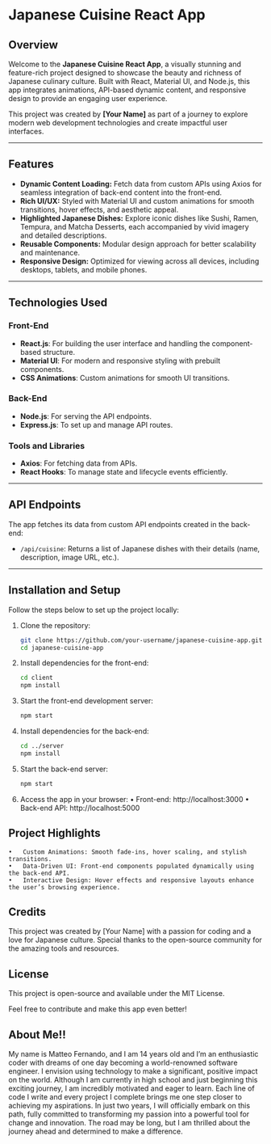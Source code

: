 # Japanese Cuisine React App

## Overview

Welcome to the **Japanese Cuisine React App**, a visually stunning and feature-rich project designed to showcase the beauty and richness of Japanese culinary culture. Built with React, Material UI, and Node.js, this app integrates animations, API-based dynamic content, and responsive design to provide an engaging user experience.

This project was created by **[Your Name]** as part of a journey to explore modern web development technologies and create impactful user interfaces.

---

## Features

- **Dynamic Content Loading:** Fetch data from custom APIs using Axios for seamless integration of back-end content into the front-end.
- **Rich UI/UX:** Styled with Material UI and custom animations for smooth transitions, hover effects, and aesthetic appeal.
- **Highlighted Japanese Dishes:** Explore iconic dishes like Sushi, Ramen, Tempura, and Matcha Desserts, each accompanied by vivid imagery and detailed descriptions.
- **Reusable Components:** Modular design approach for better scalability and maintenance.
- **Responsive Design:** Optimized for viewing across all devices, including desktops, tablets, and mobile phones.

---

## Technologies Used

### Front-End
- **React.js**: For building the user interface and handling the component-based structure.
- **Material UI**: For modern and responsive styling with prebuilt components.
- **CSS Animations**: Custom animations for smooth UI transitions.

### Back-End
- **Node.js**: For serving the API endpoints.
- **Express.js**: To set up and manage API routes.

### Tools and Libraries
- **Axios**: For fetching data from APIs.
- **React Hooks**: To manage state and lifecycle events efficiently.

---

## API Endpoints

The app fetches its data from custom API endpoints created in the back-end:
- `/api/cuisine`: Returns a list of Japanese dishes with their details (name, description, image URL, etc.).

---

## Installation and Setup

Follow the steps below to set up the project locally:

1. Clone the repository:
   ```bash
   git clone https://github.com/your-username/japanese-cuisine-app.git
   cd japanese-cuisine-app
2. Install dependencies for the front-end:
   ```bash
   cd client
   npm install
3. Start the front-end development server:
   ```bash
   npm start
4.	Install dependencies for the back-end:
     ```bash
    cd ../server
    npm install
5.	Start the back-end server:
    ```bash
    npm start
6.	Access the app in your browser:
	•	Front-end: http://localhost:3000
	•	Back-end API: http://localhost:5000

## Project Highlights
	•	Custom Animations: Smooth fade-ins, hover scaling, and stylish transitions.
	•	Data-Driven UI: Front-end components populated dynamically using the back-end API.
	•	Interactive Design: Hover effects and responsive layouts enhance the user’s browsing experience.

## Credits

This project was created by [Your Name] with a passion for coding and a love for Japanese culture. Special thanks to the open-source community for the amazing tools and resources.

## License

This project is open-source and available under the MIT License.

Feel free to contribute and make this app even better!

## About Me!!

My name is Matteo Fernando, and I am 14 years old and I’m an enthusiastic coder with dreams of one day becoming a world-renowned software engineer. I envision using technology to make a significant, positive impact on the world. Although I am currently in high school and just beginning this exciting journey, I am incredibly motivated and eager to learn. Each line of code I write and every project I complete brings me one step closer to achieving my aspirations. In just two years, I will officially embark on this path, fully committed to transforming my passion into a powerful tool for change and innovation. The road may be long, but I am thrilled about the journey ahead and determined to make a difference.